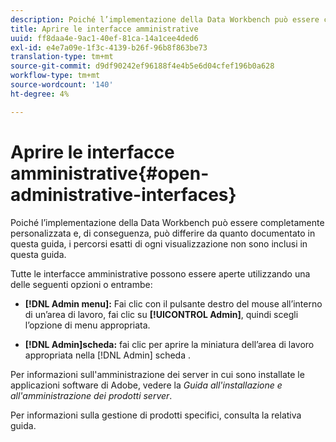 ```yaml
---
description: Poiché l’implementazione della Data Workbench può essere completamente personalizzata e, di conseguenza, può differire da quanto documentato in questa guida, i percorsi esatti di ogni visualizzazione non sono inclusi in questa guida.
title: Aprire le interfacce amministrative
uuid: ff8daa4e-9ac1-40ef-81ca-14a1cee4ded6
exl-id: e4e7a09e-1f3c-4139-b26f-96b8f863be73
translation-type: tm+mt
source-git-commit: d9df90242ef96188f4e4b5e6d04cfef196b0a628
workflow-type: tm+mt
source-wordcount: '140'
ht-degree: 4%

---
```


# Aprire le interfacce amministrative{#open-administrative-interfaces}

Poiché l’implementazione della Data Workbench può essere completamente personalizzata e, di conseguenza, può differire da quanto documentato in questa guida, i percorsi esatti di ogni visualizzazione non sono inclusi in questa guida.

Tutte le interfacce amministrative possono essere aperte utilizzando una delle seguenti opzioni o entrambe:

* **[!DNL Admin menu]:** Fai clic con il pulsante destro del mouse all’interno di un’area di lavoro, fai clic su  **[!UICONTROL Admin]**, quindi scegli l’opzione di menu appropriata.

* **[!DNL Admin]scheda:** fai clic per aprire la miniatura dell’area di lavoro appropriata nella  [!DNL Admin] scheda .

Per informazioni sull&#39;amministrazione dei server in cui sono installate le applicazioni software di Adobe, vedere la *Guida all&#39;installazione e all&#39;amministrazione dei prodotti server*.

Per informazioni sulla gestione di prodotti specifici, consulta la relativa guida.
